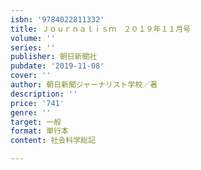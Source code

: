 ```yaml
---
isbn: '9784022811332'
title: Ｊｏｕｒｎａｌｉｓｍ　２０１９年１１月号
volume: ''
series: ''
publisher: 朝日新聞社
pubdate: '2019-11-08'
cover: ''
author: 朝日新聞ジャーナリスト学校／著
description: ''
price: '741'
genre: ''
target: 一般
format: 単行本
content: 社会科学総記

---
```


